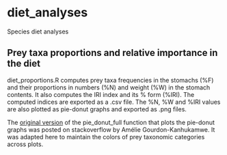 # diet_analyses

Species diet analyses

## Prey taxa proportions and relative importance in the diet

diet_proportions.R computes prey taxa frequencies in the stomachs (%F) and their proportions in numbers (%N) and weight (%W) in the stomach contents. It also computes the IRI index and its % form (%IRI). The computed indices are exported as a .csv file. The %N, %W and %IRI values are also plotted as pie-donut graphs and exported as .png files.

The [original version](https://stackoverflow.com/questions/68095243/piedonut-how-to-change-color-of-pie-and-donut) of the pie_donut_full function that plots the pie-donut graphs was posted on stackoverflow by Amélie Gourdon-Kanhukamwe. It was adapted here to maintain the colors of prey taxonomic categories across plots.

